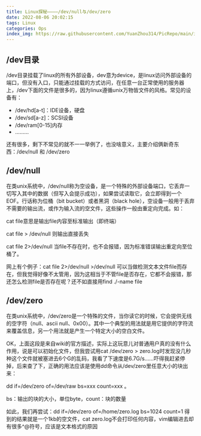 ```yaml
---
title: Linux探秘————/dev/null与/dev/zero
date: 2022-08-06 20:02:15
tags: Linux
categories: Ops
index_img: https://raw.githubusercontent.com/YuanZhou314/PicRepo/main/imgs/old/Linux.jpg
---
```


<!-- more -->

## /dev目录

/dev目录挂载了linux的所有外部设备，dev意为device，是linux访问外部设备的端口，但没有入口，只能通过挂载的方式访问，在任意一台正常使用的服务器上，/dev下面的文件是很多的，因为linux遵循unix万物皆文件的风格。常见的设备有：

- /dev/hd[a-t]：IDE设备，硬盘
- /dev/sd[a-z]：SCSI设备
- /dev/ram[0-15]内存
- ………

还有很多，剩下不常见的就不一一举例了，也没啥意义，主要介绍俩新奇东西：/dev/null 和 /dev/zero

 

## /dev/null

在类unix系统中，/dev/null称为空设备，是一个特殊的外部设备端口，它丢弃一切写入其中的数据（但写入会提示成功），如果尝试读取它，会立即得到一个EOF。行话称为位桶（bit bucket）或者黑洞（black hole），空设备一般用于丢弃不需要的输出流，或作为输入流的空文件，这些操作一般由重定向完成。如：

cat file意思是输出file内容至标准输出（即终端）

cat file > /dev/null 则输出直接丢失

cat file 2>/dev/null 当file不存在时，也不会报错，因为标准错误输出重定向至位桶了。

 

网上有个例子：cat file 2>/dev/null >/dev/null 可以当做检测文本文件file而存在，但我觉得好像不太管用，因为这相当于不管file是否存在，它都不会报错，那还怎么检测file是否存在呢？还不如直接用find ./-name file

 

## /dev/zero

在类unix系统中，/dev/zero是一个特殊的文件，当你读它的时候，它会提供无线的空字符（null、ascii null、0x00）。其中一个典型的用法就是用它提供的字符流来覆盖信息，另一个用法就是产生一个特定大小的空白文件。

 

OK，上面这段是来自wiki的官方描述，实际上这玩意儿对普通用户真的没有什么作用，说是可以初始化文件，但我尝试用cat /dev/zero > zero.log时发现没几秒种这个文件就被塞进去6个G的乱码，我看了下速度是6.7G/s……吓得我赶紧停掉，后来查了下，正确的用法应该是使用dd命令从/dev/zero里任意大小的块出来：

 

dd if=/dev/zero of=/dev/raw bs=xxx count=xxx 。

bs：输出的块的大小，单位byte，count：块的数量

 

如此，我们再尝试：dd if=/dev/zero of=/home/zero.log bs=1024 count=1 得到的结果就是一个1kb的空文件，cat zero.log不会打印任何内容，vim编辑进去却有很多^@符号，应该是文本格式的原因
